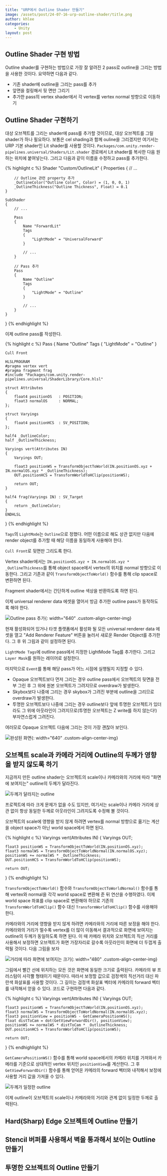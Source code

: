```yaml
---
title: "URP에서 Outline Shader 만들기"
image: /assets/post/24-07-16-urp-outline-shader/title.png
author: khlee
categories:
    - Unity
layout: post
---
```


## Outline Shader 구현 방법

Outline shader를 구현하는 방법으로 가장 잘 알려진 2 pass로 outline을 그리는 방법을 사용한 것이다. 요약하면 다음과 같다.

* 기존 shader에 outline을 그리는 pass를 추가
* 앞면을 컬링해서 뒷 면만 그리기
* 추가한 pass의 vertex shader에서 각 vertex를 vertex normal 방향으로 이동하기

## Outline Shader 구현하기

대상 오브젝트를 그리는 shader에 pass를 추가할 것이므로, 대상 오브젝트를 그릴 shader가 하나 필요하다. 보통은 cel shading과 함께 ouline을 그리겠지만 여기서는 URP 기본 shader인 Lit shader를 사용할 것이다. `Packages/com.unity.render-pipelines.universal/Shaders/Lit.shader` 경로에서 Lit shader를 복사한 다음 원하는 위치에 붙여넣는다. 그리고 다음과 같이 이름을 수정하고 pass를 추가한다.

{% highlight c %}
Shader "Custom/OutlineLit"
{
    Properties
    {
        // ...

        // Outline 관련 property 추가
        _OutlineColor("Outline Color", Color) = (1, 0, 0, 1)
        _OutlineThickness("Outline Thickness", Float) = 0.1
    }

    SubShader
    {
        // ...

        Pass
        {
            Name "ForwardLit"
            Tags
            {
                "LightMode" = "UniversalForward"
            }

            // ...
        }

        // Pass 추가
        Pass
        {
            Name "Outline"
            Tags
            {
                "LightMode" = "Outline"
            }

            // ...
        }
    }
}
{% endhighlight %}

이제 outline pass를 작성한다.

{% highlight c %}
Pass
{
    Name "Outline"
    Tags
    {
        "LightMode" = "Outline"
    }

    Cull Front

    HLSLPROGRAM
    #pragma vertex vert
    #pragma fragment frag
    #include "Packages/com.unity.render-pipelines.universal/ShaderLibrary/Core.hlsl"

    struct Attributes
    {
        float4 positionOS   : POSITION;
        float3 normalOS     : NORMAL;
    };

    struct Varyings
    {
        float4 positionHCS  : SV_POSITION;
    };

    half4 _OutlineColor;
    half _OutlineThickness;

    Varyings vert(Attributes IN)
    {
        Varyings OUT;

        float3 positionWS = TransformObjectToWorld(IN.positionOS.xyz + IN.normalOS.xyz * _OutlineThickness);
        OUT.positionHCS = TransformWorldToHClip(positionWS);

        return OUT;
    }

    half4 frag(Varyings IN) : SV_Target
    {
        return _OutlineColor;
    }
    ENDHLSL
}
{% endhighlight %}

`Tags`의 `LightMode`는 `Outline`으로 정했다. 어떤 이름으로 해도 상관 없지만 다음에 render object를 추가할 때 해당 이름을 동일하게 사용해야 한다.

`Cull Front`로 뒷면만 그리도록 한다.

Vertex shader에서는 `IN.positionOS.xyz + IN.normalOS.xyz * _OutlineThickness`를 통해 object space에서 vertex의 위치를 normal 방향으로 이동한다. 그리고 기존과 같이 `TransformObjectToWorld()` 함수를 통해 clip space로 변환하면 된다.

Fragment shader에서는 간단하게 outline 색상을 반환하도록 하면 된다.

이제 universal renderer data 에셋을 열어서 방금 추가한 outline pass가 동작하도록 해야 한다.

![Outline pass 추가]({{site.baseurl}}/assets/post/24-07-16-urp-outline-shader/add_render_object.png){: width="640" .custom-align-center-img}

현재 활성화되어 있거나 타겟 플랫폼에서 활성화 될 모든 universal renderer data 에셋을 열고 "Add Renderer Feature" 버튼을 눌러서 새로운 Render Object를 추가한다. 그 후 위 그림과 같이 설정하면 된다.

`LightMode Tags`에 outline pass에서 지정한 LightMode Tag를 추가한다. 그리고 `Layer Mask`를 원하는 레이어로 설정한다.

마지막으로 `Event`를 통해 해당 pass가 어느 시점에 실행될지 지정할 수 있다.

* Opaque 오브젝트보다 먼저 그리는 경우 outline pass에서 오브젝트의 뒷면을 전부 그린 후 그 위에 원본 오브젝트가 그려지므로 overdraw가 발생한다.
* Skybox보다 나중에 그리는 경우 skybox가 그려진 부분에 outline을 그리므로 overdraw가 발생한다.
* 투명한 오브젝트보다 나중에 그리는 경우 outline보다 앞에 투명한 오브젝트가 있더라도 그 위에 아웃라인이 그려지므로(투명한 오브젝트는 Z write를 하지 않는다!) 부자연스럽게 그려진다.

여러모로 Opaque 오브젝트 다음에 그리는 것이 가장 괜찮아 보인다.

![완성된 화면]({{site.baseurl}}/assets/post/24-07-16-urp-outline-shader/title.png){: width="640" .custom-align-center-img}

## 오브젝트 scale과 카메라 거리에 Outline의 두께가 영향을 받지 않도록 하기

지금까지 만든 outline shader는 오브젝트의 scale이나 카메라와의 거리에 따라 "화면에 보여지는" outline의 두께가 달라진다.

![두께가 달라지는 outline]({{site.baseurl}}/assets/post/24-07-16-urp-outline-shader/dif_outline.png)

프로젝트에 따라 크게 문제가 없을 수도 있지만, 여기서는 scale이나 카메라 거리에 상관 없이 항상 동일한 두께로 아웃라인이 그려지도록 수정해 볼 것이다.

오브젝트의 scale에 영향을 받지 않게 하려면 vertex를 normal 방향으로 옮기는 계산을 object space가 아닌 world space에서 하면 된다.

{% highlight c %}
Varyings vert(Attributes IN)
{
    Varyings OUT;

    float3 positionWS = TransformObjectToWorld(IN.positionOS.xyz);
    float3 normalWS = TransformObjectToWorldNormal(IN.normalOS.xyz);
    positionWS += normalWS * _OutlineThickness;
    OUT.positionHCS = TransformWorldToHClip(positionWS);

    return OUT;
}
{% endhighlight %}

`TransformObjectToWorld()` 함수와 `TransformObjectToWorldNormal()` 함수를 통해 vertex와 normal을 각각 world space로 변환해 준 뒤 연산을 수행하였다. 이제 world space 좌표를 clip space로 변환해야 하므로 기존의 `TransformWorldToHClip()` 함수 대신 `TransformWorldToHClip()` 함수를 사용해야 한다.

카메라와의 거리에 영향을 받지 않게 하려면 카메라와의 거리에 따른 보정을 해야 한다. 카메라와의 거리가 멀수록 vertex를 더 많이 이동해서 결과적으로 화면에 보여지는 outline의 두께가 동일하도록 하면 된다. 이 때 카메라 위치와 오브젝트의 직선 거리를 사용해서 보정하면 오브젝트가 화면 가장자리로 갈수록 아웃라인이 화면에 더 두껍게 출력될 것이다. 다음 그림을 보자

![거리에 따라 화면에 보여지는 크기]({{site.baseurl}}/assets/post/24-07-16-urp-outline-shader/2024-07-16-191119.png){: width="480" .custom-align-center-img}

그림에서 빨간 선에 위치하는 모든 것은 화면에 동일한 크기로 출력된다. 카메라의 뷰 프러스텀이 사각뿔 형태이기 때문이다. 따라서 보정할 값으로 검정색의 직선거리 대신 파란색 화살표를 사용할 것이다. 그 길이는 검정색 화살표 벡터에 카메라의 forward 벡터를 내적해서 얻을 수 있다. 코드로 구현하면 다음과 같다.

{% highlight c %}
Varyings vert(Attributes IN)
{
    Varyings OUT;

    float3 positionWS = TransformObjectToWorld(IN.positionOS.xyz);
    float3 normalWS = TransformObjectToWorldNormal(IN.normalOS.xyz);
    float3 positionView = positionWS - GetCameraPositionWS();
    float distToCam = dot(GetViewForwardDir(), positionView);
    positionWS += normalWS * distToCam * _OutlineThickness;
    OUT.positionHCS = TransformWorldToHClip(positionWS);

    return OUT;
}
{% endhighlight %}

`GetCameraPositionWS()` 함수를 통해 world space에서의 카메라 위치를 가져와서 카메라를 기준으로 상대적인 vertex 위치인 `positionView`를 계산한다. 그 후 `GetViewForwardDir()` 함수를 통해 얻어온 카메라의 forward 벡터와 내적해서 보정에 사용할 거리 값을 가져올 수 있다.

![두께가 일정한 outline]({{site.baseurl}}/assets/post/24-07-16-urp-outline-shader/2024-07-16-192445.png)

이제 outline이 오브젝트의 scale이나 카메라와의 거리와 관계 없이 일정한 두께로 출력된다.

## Hard(Sharp) Edge 오브젝트에 Outline 만들기

## Stencil 버퍼를 사용해서 벽을 통과해서 보이는 Outline 만들기

## 투명한 오브젝트의 Outline 만들기
